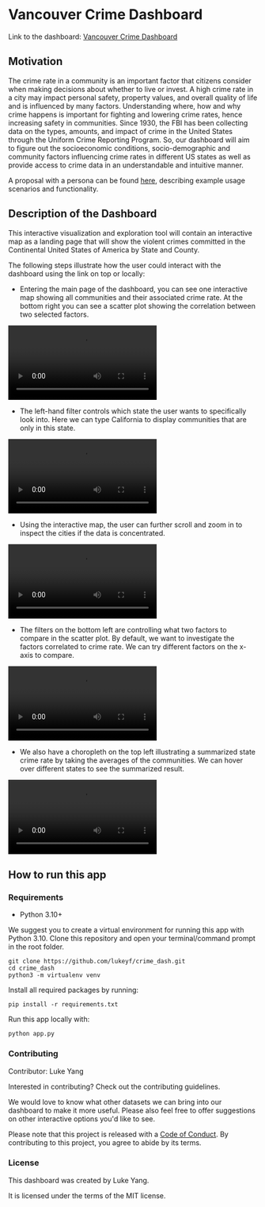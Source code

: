 # Vancouver Crime Dashboard
Link to the dashboard: [Vancouver Crime Dashboard](https://crime-dash.onrender.com)

## Motivation
The crime rate in a community is an important factor that citizens consider when making decisions about whether to live or invest. A high crime rate in a city may impact personal safety, property values, and overall quality of life and is influenced by many factors. Understanding where, how and why crime happens is important for fighting and lowering crime rates, hence increasing safety in communities. Since 1930, the FBI has been collecting data on the types, amounts, and impact of crime in the United States through the Uniform Crime Reporting Program. So, our dashboard will aim to figure out the socioeconomic conditions, socio-demographic and community factors influencing crime rates in different US states as well as provide access to crime data in an understandable and intuitive manner.

A proposal with a persona can be found [here](reports/proposal.md), describing example usage scenarios and functionality.

## Description of the Dashboard

This interactive visualization and exploration tool will contain an interactive map as a landing page that will show the violent crimes committed in the Continental United States of America by State and County.

The following steps illustrate how the user could interact with the dashboard using the link on top or locally:

- Entering the main page of the dashboard, you can see one interactive map showing all communities and their associated crime rate. At the bottom right you can see a scatter plot showing the correlation between two selected factors.

![](media/two_plots.mp4)

- The left-hand filter controls which state the user wants to specifically look into. Here we can type California to display communities that are only in this state.

![Cali](media/select_cali.mp4)

- Using the interactive map, the user can further scroll and zoom in to inspect the cities if the data is concentrated.

![Zoom](media/zoom_in.mp4)

- The filters on the bottom left are controlling what two factors to compare in the scatter plot. By default, we want to investigate the factors correlated to crime rate. We can try different factors on the x-axis to compare.

![Scatter](media/scatter.mp4)

- We also have a choropleth on the top left illustrating a summarized state crime rate by taking the averages of the communities. We can hover over different states to see the summarized result.

![Choro](media/choro.mp4)





## How to run this app

### Requirements

* Python 3.10+

We suggest you to create a virtual environment for running this app with Python 3.10. Clone this repository 
and open your terminal/command prompt in the root folder.

```
git clone https://github.com/lukeyf/crime_dash.git
cd crime_dash
python3 -m virtualenv venv
```

Install all required packages by running:
```
pip install -r requirements.txt
```

Run this app locally with:
```
python app.py
```



### Contributing

Contributor: Luke Yang

Interested in contributing? Check out the contributing guidelines.

We would love to know what other datasets we can bring into our dashboard to make it more useful. Please also feel free to offer suggestions on other interactive options you'd like to see.

Please note that this project is released with a [Code of Conduct](CODE_OF_CONDUCT). By contributing to this project, you agree to abide by its terms.

### License

This dashboard was created by Luke Yang.

It is licensed under the terms of the MIT license.